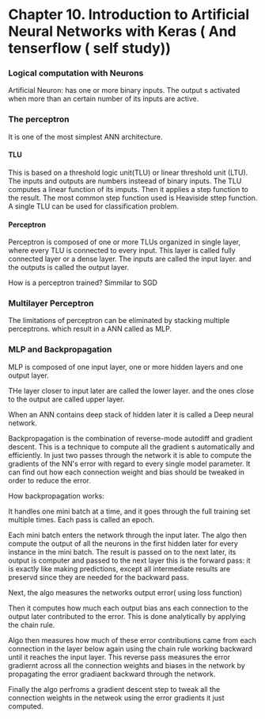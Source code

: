 # Chapter 10. Introduction to Artificial Neural Networks with Keras ( And tenserflow ( self study))

### Logical computation with Neurons

Artificial Neuron: has one or more binary inputs. The output s activated when more than an certain number of its inputs are active.


### The perceptron

It is one of the most simplest ANN architecture. 
#### TLU
This is based on a threshold logic unit(TLU) or linear threshold unit (LTU). The inputs and outputs are numbers insteead of binary inputs. The TLU computes a linear function of its imputs. Then it applies a step function to the result. The most common step function used is Heaviside sttep function. A single TLU can be used for classification problem.

#### Perceptron

Perceptron is composed of one or more TLUs organized in single layer, where every TLU is connected to every input. This layer is called fully connected layer or a dense layer. The inputs are called the input layer. and the outputs is called the output layer. 

How is a perceptron trained?
Simmilar to SGD

### Multilayer Perceptron

The limitations of perceptron can be eliminated by stacking multiple perceptrons. which result in a ANN called as MLP.

### MLP and Backpropagation

MLP is composed of one input layer, one or more hidden layers and one output layer.

THe layer closer to input later are called the lower layer. and the ones close to the output are called upper layer. 

When an ANN contains deep stack of hidden later it is called a Deep neural network.

Backpropagation is the combination of reverse-mode autodiff and gradient descent. This is a technique to compute all the gradient s automatically and efficiently. In just two passes through the network it is able to compute the gradients of the NN's error with regard to every single model parameter. It can find out how each connection weight and bias should be tweaked in order to reduce the error. 


How backpropagation works:

It handles one mini batch at a time, and it goes through the full training set multiple times. Each pass is called an epoch.

Each mini batch enters the network through the input later. The algo then compute the output of all the neurons in the first hidden later for every instance in the mini batch. The result is passed on to the next later, its output is computer and passed to the next layer this is the forward pass: it is exactly like making predictions, except all intermediate results are preservd since they are needed for the backward pass.

Next, the algo measures the networks output error( using loss function)

Then it computes how much each output bias ans each connection to the output later contributed to the error. This is done analytically by applying the chain rule.

Algo then measures how much of these error contributions came from each connection in the layer below again using the chain rule working backward until it reaches the input layer. 
This reverse pass measures the error gradiernt across all the connection weights and biases in the network by propagating the error gradiaent backward through the network.

Finally the algo perfroms a gradient descent step to tweak all the connection weights in the netweok using the error gradients it just computed. 



